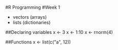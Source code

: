 #R Programming
#Week 1

* vectors (arrays)
* lists (dictionaries)

##Declaring variables
x <- 3
x <- 1:10
x <- rnorm(4)

##Functions
x <- list(c("a", 12))

